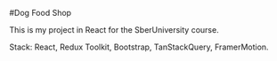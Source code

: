 #Dog Food Shop

This is my project in React for the SberUniversity course.

Stack: React, Redux Toolkit, Bootstrap, TanStackQuery, FramerMotion.


